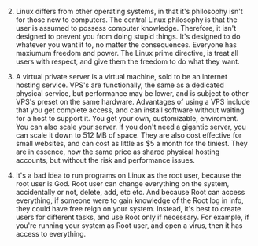 2) Linux differs from other operating systems, in that it's philosophy isn't for those new to computers. The central Linux philosophy is that the user is assumed to possess computer knowledge. Therefore, it isn't designed to prevent you from doing stupid things. It's designed to do whatever you want it to, no matter the consequences. Everyone has maxiumum freedom and power. The Linux prime directive, is treat all users with respect, and give them the freedom to do what they want. 

3) A virtual private server is a virtual machine, sold to be an internet hosting service. VPS's are functionally, the same as a dedicated physical service, but performance may be lower, and is subject to other VPS's preset on the same hardware. Advantages of using a VPS include that you get complete access, and can install software without waiting for a host to support it. You get your own,  customizable, enviroment. You can also scale your server. If you don't need a gigantic server, you can scale it down to 512 MB of space. They are also cost effective for small websites, and can cost as little as $5 a month for the tiniest. They are in essence, now the same price as shared physical hosting accounts, but without the risk and performance issues. 

4) It's a bad idea to run programs on Linux as the root user, because the root user is God. Root user can change everything on the system, accidentally or not, delete, add, etc etc. And because Root can access everything, if someone were to gain knowledge of the Root log in info, they could have free reign on your system. Instead, it's best to create users for different tasks, and use Root only if necessary. For example, if you're running your system as Root user, and open a virus, then it has access to everything.